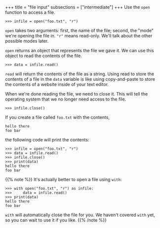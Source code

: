 +++
title = "file input"
subsections = ["intermediate"]
+++
Use the `open` function to access a file.

	>>> infile = open("foo.txt", "r")

`open` takes two arguments: first, the name of the file; second, the "mode" we're opening the file in.
`"r"` means read-only. We'll talk about the other possible modes later.

`open` returns an object that represents the file we gave it. We can use this object to read the contents
of the file.

	>>> data = infile.read()

`read` will return the contents of the file as a string. Using read to store
the contents of a file in the `data` variable is like using copy-and-paste to
store the contents of a website inside of your text editor.

When we're done reading the file, we need to close it. This will tell the operating system that
we no longer need access to the file.

	>>> infile.close()

If you create a file called `foo.txt` with the contents,

	hello there
	foo bar

the following code will print the contents:

	>>> infile = open("foo.txt", "r")
	>>> data = infile.read()
	>>> infile.close()
	>>> print(data)
	hello there
	foo bar

{{% note %}}
It's actually better to open a file using `with`:

	>>> with open("foo.txt", "r") as infile:
	>>>     data = infile.read()
	>>> print(data)
	hello there
	foo bar

`with` will automatically close the file for you. We haven't covered `with`
yet, so you can wait to use it if you like.
{{% /note %}}
